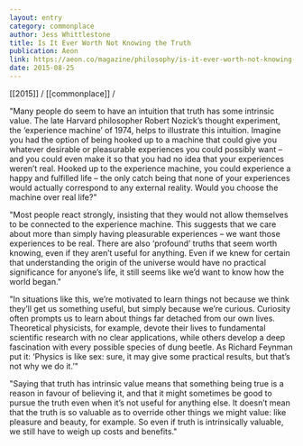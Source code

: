 ```yaml
---
layout: entry
category: commonplace
author: Jess Whittlestone
title: Is It Ever Worth Not Knowing the Truth
publication: Aeon
link: https://aeon.co/magazine/philosophy/is-it-ever-worth-not-knowing-the-truth
date: 2015-08-25
---
```


[[2015]] / [[commonplace]] / 

"Many people do seem to have an intuition that truth has some intrinsic value. The late Harvard philosopher Robert Nozick’s thought experiment, the ‘experience machine’ of 1974, helps to illustrate this intuition. Imagine you had the option of being hooked up to a machine that could give you whatever desirable or pleasurable experiences you could possibly want – and you could even make it so that you had no idea that your experiences weren’t real. Hooked up to the experience machine, you could experience a happy and fulfilled life – the only catch being that none of your experiences would actually correspond to any external reality. Would you choose the machine over real life?"

"Most people react strongly, insisting that they would not allow themselves to be connected to the experience machine. This suggests that we care about more than simply having pleasurable experiences – we want those experiences to be real. There are also ‘profound’ truths that seem worth knowing, even if they aren’t useful for anything. Even if we knew for certain that understanding the origin of the universe would have no practical significance for anyone’s life, it still seems like we’d want to know how the world began."

"In situations like this, we’re motivated to learn things not because we think they’ll get us something useful, but simply because we’re curious. Curiosity often prompts us to learn about things far detached from our own lives. Theoretical physicists, for example, devote their lives to fundamental scientific research with no clear applications, while others develop a deep fascination with every possible species of dung beetle. As Richard Feynman put it: ‘Physics is like sex: sure, it may give some practical results, but that’s not why we do it.’"

"Saying that truth has intrinsic value means that something being true is a reason in favour of believing it, and that it might sometimes be good to pursue the truth even when it’s not useful for anything else. It doesn’t mean that the truth is so valuable as to override other things we might value: like pleasure and beauty, for example. So even if truth is intrinsically valuable, we still have to weigh up costs and benefits."
